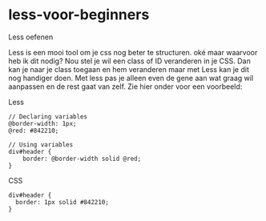 # less-voor-beginners
Less oefenen

Less is een mooi tool om je css nog beter te structuren. oké maar waarvoor heb ik dit nodig? Nou stel je wil een class of ID veranderen in je CSS. Dan kan je naar je class toegaan en hem veranderen maar met Less kan je dit nog handiger doen. Met less pas je alleen even de gene aan wat graag wil aanpassen en de rest gaat van zelf. Zie hier onder voor een voorbeeld:

Less
```
// Declaring variables
@border-width: 1px;
@red: #842210;

// Using variables
div#header {
    border: @border-width solid @red;
} 
```
CSS
```
div#header {
  border: 1px solid #842210;
}
```
